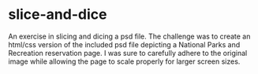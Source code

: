 slice-and-dice
==============

An exercise in slicing and dicing a psd file. The challenge was to create an html/css version of the included psd file depicting a National Parks and Recreation reservation page. I was sure to carefully adhere to the original image while allowing the page to scale properly for larger screen sizes.
